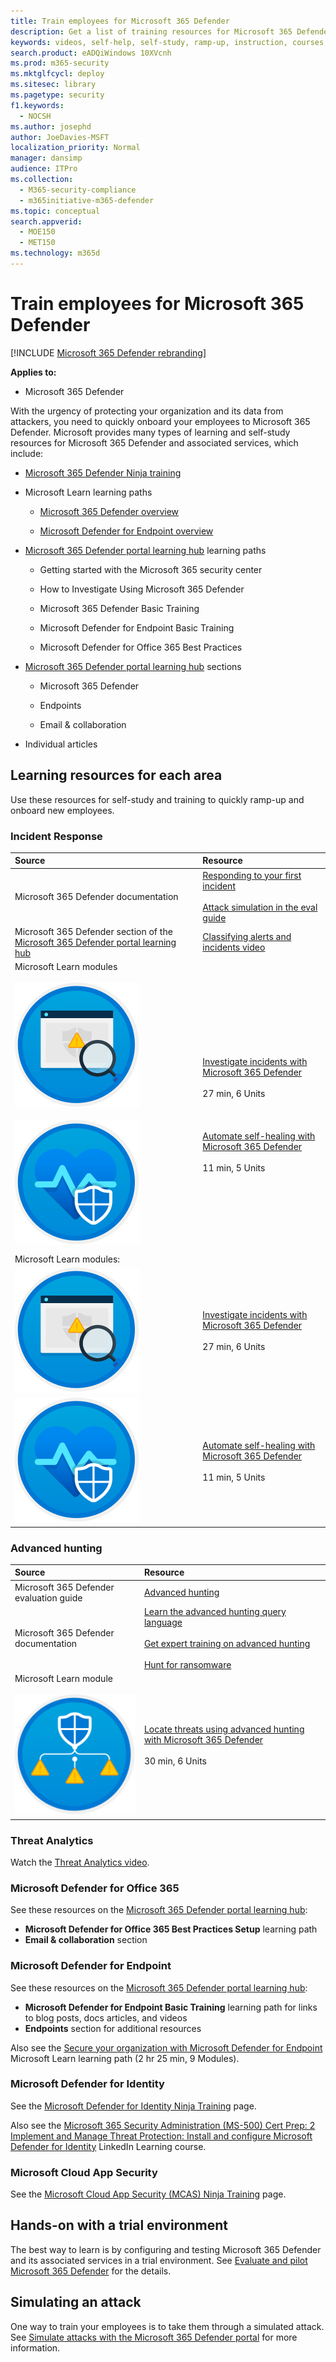 ```yaml
---
title: Train employees for Microsoft 365 Defender
description: Get a list of training resources for Microsoft 365 Defender
keywords: videos, self-help, self-study, ramp-up, instruction, courses, learning path, Microsoft Learn, course, courses
search.product: eADQiWindows 10XVcnh
ms.prod: m365-security
ms.mktglfcycl: deploy
ms.sitesec: library
ms.pagetype: security
f1.keywords: 
  - NOCSH
ms.author: josephd
author: JoeDavies-MSFT
localization_priority: Normal
manager: dansimp
audience: ITPro
ms.collection: 
  - M365-security-compliance
  - m365initiative-m365-defender
ms.topic: conceptual
search.appverid: 
  - MOE150
  - MET150
ms.technology: m365d
---
```


# Train employees for Microsoft 365 Defender

[!INCLUDE [Microsoft 365 Defender rebranding](../includes/microsoft-defender.md)]

**Applies to:**
- Microsoft 365 Defender

With the urgency of protecting your organization and its data from attackers, you need to quickly onboard your employees to Microsoft 365 Defender. Microsoft provides many types of learning and self-study resources for Microsoft 365 Defender and associated services, which include:

- [Microsoft 365 Defender Ninja training](https://techcommunity.microsoft.com/t5/microsoft-365-defender/become-a-microsoft-365-defender-ninja/ba-p/1789376)
- Microsoft Learn learning paths

   - [Microsoft 365 Defender overview](/learn/paths/defender-detect-respond/)

   - [Microsoft Defender for Endpoint overview](/learn/paths/defender-endpoint-fundamentals/)  

- [Microsoft 365 Defender portal learning hub](https://security.microsoft.com/learning) learning paths
 
   - Getting started with the Microsoft 365 security center

   - How to Investigate Using Microsoft 365 Defender

   - Microsoft 365 Defender Basic Training

   - Microsoft Defender for Endpoint Basic Training

   - Microsoft Defender for Office 365 Best Practices

- [Microsoft 365 Defender portal learning hub](https://security.microsoft.com/learning) sections

   - Microsoft 365 Defender

   - Endpoints

   - Email & collaboration

- Individual articles

## Learning resources for each area

Use these resources for self-study and training to quickly ramp-up and onboard new employees.

### Incident Response 

| Source | Resource |
|:-------|:-----|
| Microsoft 365 Defender documentation | [Responding to your first incident](first-incident-overview.md) <br><br> [Attack simulation in the eval guide](eval-defender-investigate-respond-simulate-attack.md) |
| Microsoft 365 Defender section of the [Microsoft 365 Defender portal learning hub](https://security.microsoft.com/learning) | [Classifying alerts and incidents video](https://aka.ms/InvestigatingAlertsinDefenderforOffice365) |
| Microsoft Learn modules <br><br> ![Investigate incidents with Microsoft 365 Defender training icon.](../../media/incidents-overview/m365-defender-address-security-investigation.svg) <br><br> ![Automate self-healing with Microsoft 365 Defender training icon.](../../media/m365d-autoir/m365-defender-auto-self-healing.svg)  |  <br><br> [Investigate incidents with Microsoft 365 Defender](/learn/modules/defender-investigate-incidents/) <br><br> 27 min, 6 Units <br><br><br><br> [Automate self-healing with Microsoft 365 Defender](/learn/modules/defender-self-healing/) <br><br> 11 min, 5 Units |
|  |  |
| Microsoft Learn modules:  |   |
| ![Investigate incidents with Microsoft 365 Defender training icon.](../../media/incidents-overview/m365-defender-address-security-investigation.svg) | [Investigate incidents with Microsoft 365 Defender](/learn/modules/defender-investigate-incidents/) <br><br> 27 min, 6 Units  |
| ![Automate self-healing with Microsoft 365 Defender training icon.](../../media/m365d-autoir/m365-defender-auto-self-healing.svg) | [Automate self-healing with Microsoft 365 Defender](/learn/modules/defender-self-healing/) <br><br> 11 min, 5 Units |

### Advanced hunting

| Source | Resource |
|:-------|:-----|
|  Microsoft 365 Defender evaluation guide | [Advanced hunting](eval-defender-investigate-respond-additional.md#advanced-hunting) |
| Microsoft 365 Defender documentation | [Learn the advanced hunting query language](advanced-hunting-query-language.md) <br><br> [Get expert training on advanced hunting](advanced-hunting-expert-training.md) <br><br> [Hunt for ransomware](advanced-hunting-find-ransomware.md) |
| Microsoft Learn module <br><br> ![Locate threats using advanced hunting training icon.](../../media/microsoft-365-defender-train-employees/m365-defender-locate-threats.svg)| [Locate threats using advanced hunting with Microsoft 365 Defender](/learn/modules/defender-advanced-hunting/) <br><br> 30 min, 6 Units |

### Threat Analytics

Watch the [Threat Analytics video](https://aka.ms/AAc1y4x).

### Microsoft Defender for Office 365

See these resources on the [Microsoft 365 Defender portal learning hub](https://security.microsoft.com/learning):

- **Microsoft Defender for Office 365 Best Practices Setup** learning path
- **Email & collaboration** section

### Microsoft Defender for Endpoint

See these resources on the [Microsoft 365 Defender portal learning hub](https://security.microsoft.com/learning):

- **Microsoft Defender for Endpoint Basic Training** learning path for links to blog posts, docs articles, and videos
- **Endpoints** section for additional resources

Also see the [Secure your organization with Microsoft Defender for Endpoint](/learn/paths/defender-endpoint-fundamentals/) Microsoft Learn learning path (2 hr 25 min, 9 Modules).

### Microsoft Defender for Identity

See the [Microsoft Defender for Identity Ninja Training](https://techcommunity.microsoft.com/t5/security-compliance-and-identity/microsoft-defender-for-identity-ninja-training/ba-p/2117904) page.

Also see the [Microsoft 365 Security Administration (MS-500) Cert Prep: 2 Implement and Manage Threat Protection: Install and configure Microsoft Defender for Identity](https://www.linkedin.com/learning/microsoft-365-security-administration-ms-500-cert-prep-2-implement-and-manage-threat-protection/install-and-configure-microsoft-defender-for-identity?u=3322) LinkedIn Learning course.

### Microsoft Cloud App Security

See the [Microsoft Cloud App Security (MCAS) Ninja Training](https://techcommunity.microsoft.com/t5/security-compliance-and-identity/the-microsoft-cloud-app-security-mcas-ninja-training-march-2021/ba-p/1877343) page.

## Hands-on with a trial environment

The best way to learn is by configuring and testing Microsoft 365 Defender and its associated services in a trial environment. See [Evaluate and pilot Microsoft 365 Defender](eval-overview.md) for the details.

## Simulating an attack

One way to train your employees is to take them through a simulated attack. See [Simulate attacks with the Microsoft 365 Defender portal](eval-defender-investigate-respond-simulate-attack.md#simulate-attacks-with-the-microsoft-365-defender-portal) for more information. 

